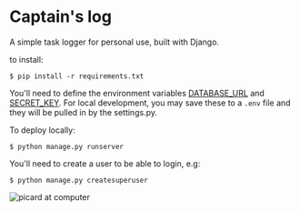 Captain's log
==============

A simple task logger for personal use, built with Django.

to install:

    $ pip install -r requirements.txt

   You'll need to define the environment variables [DATABASE_URL](https://github.com/jacobian/dj-database-url) and [SECRET_KEY](https://docs.djangoproject.com/en/3.0/ref/settings/#secret-key). For local development, you may save these to a `.env` file and they will be pulled in by the settings.py.

To deploy locally:

    $ python manage.py runserver

You'll need to create a user to be able to login, e.g:

    $ python manage.py createsuperuser

![picard at computer](https://i.pinimg.com/originals/71/8c/f9/718cf96029995dcc441cbbbec5c35f7a.jpg)
